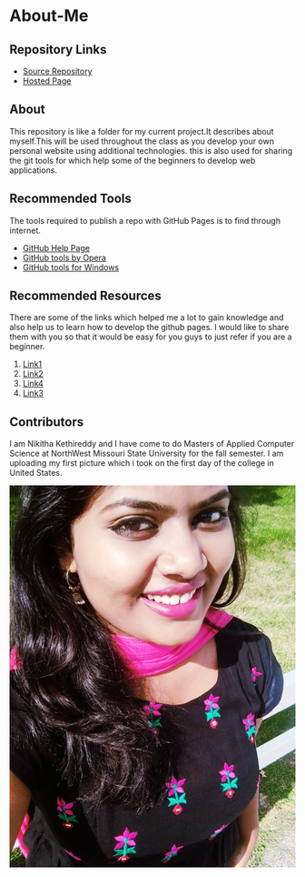 # About-Me

## Repository Links
*  [Source Repository](https://github.com/nikithakethireddy1996/about-me)
*  [Hosted Page](https://nikithakethireddy1996.github.io/about-me)

## About
This repository is like a folder for my current project.It describes about myself.This will be used throughout the class as you develop your own personal website using additional technologies. this is also used for sharing the git tools for which help some of the beginners to develop web applications.

## Recommended Tools
The tools required to publish a repo with GitHub Pages is to find through internet. 
* [GitHub Help Page ](https://help.github.com/en/articles/basic-writing-and-formatting-syntax)
* [GitHub tools by Opera](https://www.opera.com/download)
* [GitHub tools for Windows](https://gitforwindows.org)

## Recommended Resources
There are some of the links which helped me a lot to gain knowledge and also help us to learn how to develop the github pages. I would like to share them with you so that it would be easy for you guys to just refer if you are a beginner. 
1. [Link1](https://daringfireball.net/projects/markdown/syntax)
1. [Link2](https://git-scm.com/docs/gittutorial)
1. [Link4](https://guides.github.com/activities/hello-world/)
1. [Link3](https://www.w3schools.com)

## Contributors
I am Nikitha Kethireddy and I have come to do Masters of Applied Computer Science at NorthWest Missouri State University for the fall semester. I am uploading my first picture which i took on the first day of the college in United States.

![](https://raw.githubusercontent.com/nikithakethireddy1996/about-me/master/IMG_20190815_162414.jpg)


 


